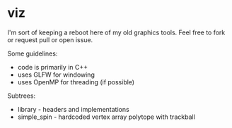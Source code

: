 viz
===

I'm sort of keeping a reboot here of my old graphics tools.  Feel free to fork or request pull or open issue.

Some guidelines:
* code is primarily in C++
* uses GLFW for windowing
* uses OpenMP for threading (if possible)

Subtrees:
* library - headers and implementations
* simple_spin - hardcoded vertex array polytope with trackball
